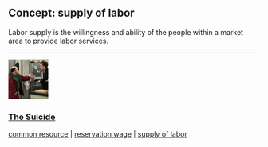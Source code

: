 ## Concept: supply of labor

Labor supply  is the willingness and ability of the people within a market area to provide labor services. 

<hr>
<div class="clip-listing">
<img src="media/icons/suicide.jpg" alt="The Suicide icon">

### [The Suicide](../clip/24/)

[common resource](/concept/common-resource/) | [reservation wage](/concept/reservation-wage/) | [supply of labor](/concept/supply-of-labor/)
</div>

